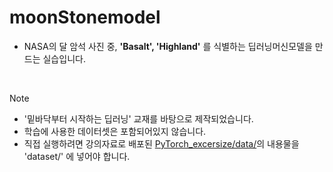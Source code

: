 # moonStonemodel

- NASA의 달 암석 사진 중,
   **'Basalt', 'Highland'** 를 식별하는 딥러닝머신모델을 만드는 실습입니다.<br>
   
<br>

> [!NOTE]
> * '밑바닥부터 시작하는 딥러닝' 교재를 바탕으로 제작되었습니다.<br>
> * 학습에 사용한 데이터셋은 포함되어있지 않습니다.<br>
> * 직접 실행하려면 강의자료로 배포된 [PyTorch_excersize/data/](https://github.com/neptun92/PyTorch_excersize/tree/main/data)의 내용물을 'dataset/' 에 넣어야 합니다.<br>


